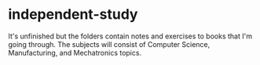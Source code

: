 # independent-study
It's unfinished but the folders contain notes and exercises to books that I'm going through.
The subjects will consist of Computer Science, Manufacturing, and Mechatronics topics.
